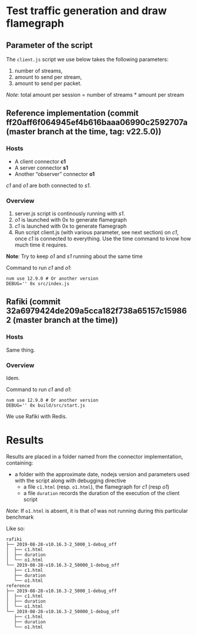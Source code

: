 # Test traffic generation and draw flamegraph

## Parameter of the script

The `client.js` script we use below takes the following parameters:

1. number of streams,
2. amount to send per stream,
3. amount to send per packet.

*Note*: total amount per session = number of streams * amount per stream

## Reference implementation (commit ff20aff6f064945ef4b616baaa06990c2592707a (master branch at the time, tag: v22.5.0))

### Hosts

- A client connector **c1**
- A server connector **s1**
- Another “observer” connector **o1**

*c1* and *o1* are both connected to *s1*.

### Overview

1. server.js script is continously running with *s1*.
2. *o1* is launched with 0x to generate flamegraph
2. *c1* is launched with 0x to generate flamegraph
2. Run script client.js (with various parameter, see next section) on *c1*, once *c1* is connected to everything. Use the time command to know how much time it requires.

**Note**: Try to keep *o1* and *s1* running about the same time

Command to run *c1* and *o1*:
```
nvm use 12.9.0 # Or another version
DEBUG='' 0x src/index.js
```

## Rafiki (commit 32a6979424de209a5cca182f738a65157c159862 (master branch at the time))

### Hosts

Same thing.

### Overview

Idem.

Command to run *c1* and *o1*:

```
nvm use 12.9.0 # Or another version
DEBUG='' 0x build/src/start.js
```

We use Rafiki with Redis.

# Results

Results are placed in a folder named from the connector implementation, containing:
- a folder with the approximate date, nodejs version and parameters used with the script along with debugging directive
  - a file `c1.html` (resp. `o1.html`), the flamegraph for *c1* (resp *o1*)
  - a file `duration` records the duration of the execution of the client script

*Note*: If `o1.html` is absent, it is that *o1* was not running during this particular benchmark

Like so:

```
rafiki
├── 2019-08-28-v10.16.3-2_5000_1-debug_off
│  ├── c1.html
│  ├── duration
│  └── o1.html
└── 2019-08-28-v10.16.3-2_50000_1-debug_off
   ├── c1.html
   ├── duration
   └── o1.html
reference
├── 2019-08-28-v10.16.3-2_5000_1-debug_off
│  ├── c1.html
│  ├── duration
│  └── o1.html
└── 2019-08-28-v10.16.3-2_50000_1-debug_off
   ├── c1.html
   ├── duration
   └── o1.html
```


